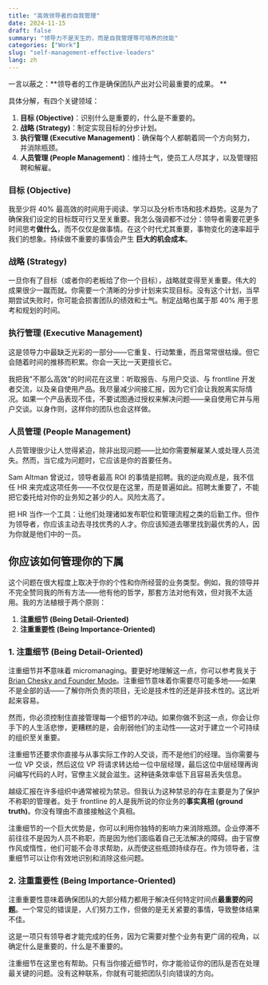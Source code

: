 ```yaml
---
title: "高效领导者的自我管理"
date: 2024-11-15
draft: false
summary: "领导力不是天生的，而是自我管理等可培养的技能"
categories: ["Work"]
slug: "self-management-effective-leaders"
lang: zh
---
```


一言以蔽之：**领导者的工作是确保团队产出对公司最重要的成果。 **

具体分解，有四个关键领域：

1.  **目标 (Objective)**：识别什么是重要的，什么是不重要的。
2.  **战略 (Strategy)**：制定实现目标的分步计划。
3.  **执行管理 (Executive Management)**：确保每个人都朝着同一个方向努力，并消除瓶颈。
4.  **人员管理 (People Management)**：维持士气，使员工人尽其才，以及管理招聘和解雇。

### 目标 (Objective)

我至少将 40% 最高效的时间用于阅读、学习以及分析市场和技术趋势。这是为了确保我们设定的目标既可行又至关重要。我怎么强调都不过分：领导者需要花更多时间思考**做什么**，而不仅仅是做事情。在这个时代尤其重要，事物变化的速率超乎我们的想象。持续做不重要的事情会产生 **巨大的机会成本**。

### 战略 (Strategy)

一旦你有了目标（或者你的老板给了你一个目标），战略就变得至关重要。伟大的成果很少一蹴而就。你需要一个清晰的分步计划来实现目标。没有这个计划，当早期尝试失败时，你可能会损害团队的绩效和士气。制定战略也属于那 40% 用于思考和规划的时间。

### 执行管理 (Executive Management)

这是领导力中最缺乏光彩的一部分——它重复、行动繁重，而且常常很枯燥。但它会随着时间的推移而积累。你会一天比一天更擅长它。

我把我"不那么高效"的时间花在这里：听取报告、与用户交谈、与 frontline 开发者交流，以及亲自使用产品。我尽量减少间接汇报，因为它们会让我脱离实际情况。如果一个产品表现不佳，不要试图通过授权来解决问题——亲自使用它并与用户交谈。以身作则，这样你的团队也会这样做。

### 人员管理 (People Management)

人员管理很少让人觉得紧迫，除非出现问题——比如你需要解雇某人或处理人员流失。然而，当它成为问题时，它应该是你的首要任务。

Sam Altman 曾说过，领导者最高 ROI 的事情是招聘。我的逆向观点是，我不信任 HR 来完成这项任务——不仅仅是在这里，而是普遍如此。招聘太重要了，不能把它委托给对你的业务知之甚少的人。风险太高了。

把 HR 当作一个工具：让他们处理诸如发布职位和管理流程之类的后勤工作。但作为领导者，你应该主动去寻找优秀的人才。你应该知道去哪里找到最优秀的人，因为你就是他们中的一员。

## 你应该如何管理你的下属

这个问题在很大程度上取决于你的个性和你所经营的业务类型。例如，我的领导并不完全赞同我的所有方法——他有他的哲学，那套方法对他有效，但对我不太适用。我的方法植根于两个原则：

1.  **注重细节 (Being Detail-Oriented)**
2.  **注重重要性 (Being Importance-Oriented)**

### 1. 注重细节 (Being Detail-Oriented)

注重细节并**不**意味着 micromanaging。要更好地理解这一点，你可以参考我关于 [Brian Chesky and Founder Mode](https://www.hancezhang.blog/zh/posts/founder-mode/)。注重细节意味着你需要尽可能多地——如果不是全部的话——了解你所负责的项目，无论是技术性的还是非技术性的。这比听起来容易。

然而，你必须控制住直接管理每一个细节的冲动。如果你做不到这一点，你会让你手下的人生活悲惨，更糟糕的是，会削弱他们的主动性——这对于建立一个可持续的组织至关重要。

注重细节还要求你直接与从事实际工作的人交谈，而不是他们的经理。当你需要与一位 VP 交谈，然后这位 VP 将请求转达给一位中层经理，最后这位中层经理再询问编写代码的人时，官僚主义就会滋生。这种链条效率低下且容易丢失信息。

越级汇报在许多组织中通常被视为禁忌。但我认为这种禁忌的存在主要是为了保护不称职的管理者。处于 frontline 的人是我所说的你业务的**事实真相 (ground truth)**。你没有理由不直接接触这个真相。

注重细节的一个巨大优势是，你可以利用你独特的影响力来消除瓶颈。企业停滞不前往往不是因为人员不称职，而是因为他们面临着自己无法解决的障碍。由于官僚作风或惰性，他们可能不会寻求帮助，从而使这些瓶颈持续存在。作为领导者，注重细节可以让你有效地识别和消除这些问题。

### 2. 注重重要性 (Being Importance-Oriented)

注重重要性意味着确保团队的大部分精力都用于解决任何特定时间点**最重要的问题**。一个常见的错误是，人们努力工作，但做的是无关紧要的事情，导致整体结果不佳。

这是一项只有领导者才能完成的任务，因为它需要对整个业务有更广阔的视角，以确定什么是重要的，什么是不重要的。

注重细节在这里也有帮助。只有当你接近细节时，你才能验证你的团队是否在处理最关键的问题。没有这种联系，你就有可能把团队引向错误的方向。